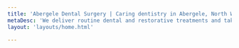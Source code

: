 ```yaml
---
title: 'Abergele Dental Surgery | Caring dentistry in Abergele, North Wales'
metaDesc: 'We deliver routine dental and restorative treatments and take enormous pride in the care we offer our patients.'
layout: 'layouts/home.html'

---
```

